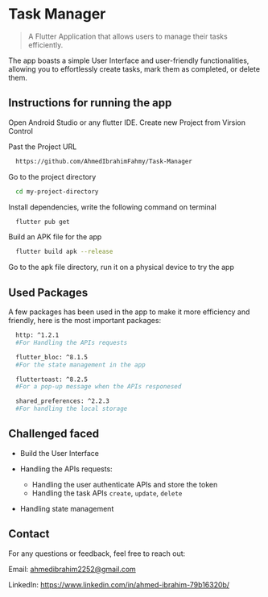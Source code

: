 # Task Manager
> A Flutter Application that allows users to manage their tasks efficiently.

The app boasts a simple User Interface and user-friendly functionalities, allowing you to effortlessly create tasks, mark them as completed, or delete them.

## Instructions for running the app

Open Android Studio or any flutter IDE.
Create new Project from Virsion Control

Past the Project URL

```bash
  https://github.com/AhmedIbrahimFahmy/Task-Manager
```

Go to the project directory

```bash
  cd my-project-directory
```

Install dependencies, write the following command on terminal

```bash
  flutter pub get
```

Build an APK file for the app

```bash
  flutter build apk --release
```

Go to the apk file directory, run it on a physical device to try the app


## Used Packages

A few packages has been used in the app to make it more efficiency and friendly, here is the most important packages:


```bash
  http: ^1.2.1
  #For Handling the APIs requests        
```

```bash
  flutter_bloc: ^8.1.5
  #For the state management in the app
```


```bash
  fluttertoast: ^8.2.5
  #For a pop-up message when the APIs responesed
```


```bash
  shared_preferences: ^2.2.3
  #For handling the local storage
```


## Challenged faced

* Build the User Interface

* Handling the APIs requests:
    * Handling the user authenticate APIs and store the token
    * Handling the task APIs `create`, `update`, `delete`

* Handling state management


## Contact
For any questions or feedback, feel free to reach out:

Email: ahmedibrahim2252@gmail.com

LinkedIn: https://www.linkedin.com/in/ahmed-ibrahim-79b16320b/
